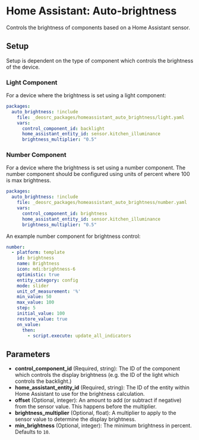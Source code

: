 # Home Assistant: Auto-brightness

Controls the brightness of components based on a Home Assistant sensor.

## Setup

Setup is dependent on the type of component which controls the brightness of the device.

### Light Component

For a device where the brightness is set using a light component:

```yaml
packages:
  auto_brightness: !include
    file: _deosrc_packages/homeassistant_auto_brightness/light.yaml
    vars:
      control_component_id: backlight
      home_assistant_entity_id: sensor.kitchen_illuminance
      brightness_multiplier: "0.5"
```

### Number Component

For a device where the brightness is set using a number component. The number component should be configured using units of percent where 100 is max brightness.

```yaml
packages:
  auto_brightness: !include
    file: _deosrc_packages/homeassistant_auto_brightness/number.yaml
    vars:
      control_component_id: brightness
      home_assistant_entity_id: sensor.kitchen_illuminance
      brightness_multiplier: "0.5"
```

An example number component for brightness control:

```yaml
number:
  - platform: template
    id: brightness
    name: Brightness
    icon: mdi:brightness-6
    optimistic: true
    entity_category: config
    mode: slider
    unit_of_measurement: '%'
    min_value: 50
    max_value: 100
    step: 5
    initial_value: 100
    restore_value: true
    on_value:
      then:
        - script.execute: update_all_indicators
```

## Parameters

- **control_component_id** (Required, string): The ID of the component which controls the display brightness (e.g. the ID of the light which controls the backlight.)
- **home_assistant_entity_id** (Required, string): The ID of the entity within Home Assistant to use for the brightness calculation.
- **offset** (Optional, integer): An amount to add (or subtract if negative) from the sensor value. This happens before the multiplier.
- **brightness_multiplier** (Optional, float): A multiplier to apply to the sensor value to determine the display brightness.
- **min_brightness** (Optional, integer): The minimum brightness in percent. Defaults to `10`.
